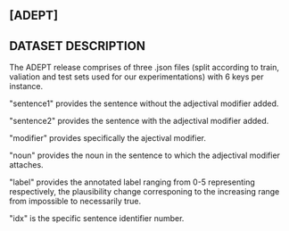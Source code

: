 ## [ADEPT]


## DATASET DESCRIPTION ##

The ADEPT release comprises of three .json files (split according to train, valiation and test sets used for our experimentations) with 6 keys per instance. 

"sentence1" provides the sentence without the adjectival modifier added. 

"sentence2" provides the sentence with the adjectival modifier added.

"modifier" provides specifically the ajectival modifier.

"noun" provides the noun in the sentence to which the adjectival modifier attaches.

"label" provides the annotated label ranging from 0-5 representing respectively, the plausibility change corresponing to the increasing range from impossible to necessarily true.

"idx" is the specific sentence identifier number.

